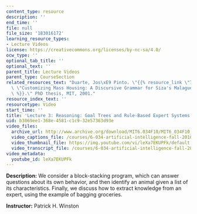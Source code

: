 ```yaml
---
content_type: resource
description: ''
end_time: ''
file: null
file_size: '183016172'
learning_resource_types:
- Lecture Videos
license: https://creativecommons.org/licenses/by-nc-sa/4.0/
ocw_type: ''
optional_tab_title: ''
optional_text: ''
parent_title: Lecture Videos
parent_type: CourseSection
related_resources_text: "Duarte, Jos\xE9 Pinto. \"{{% resource_link \"7f43ec44-8a0b-43d6-a6dc-b1649073feff\"\
  \ \"Customizing Mass Housing: A Discursive Grammar for Siza's Malagueira Houses\"\
  \ %}}.\" PhD thesis, MIT, 2001."
resource_index_text: ''
resourcetype: Video
start_time: ''
title: 'Lecture 3: Reasoning: Goal Trees and Rule-Based Expert Systems'
uid: b3069ee1-368e-4581-c1c9-32e57363d93e
video_files:
  archive_url: http://www.archive.org/download/MIT6.034F10/MIT6_034F10_lec03_300k.mp4
  video_captions_file: /courses/6-034-artificial-intelligence-fall-2010/375df741d5705ed5a9c3da9345bbf855_leXa7EKUPFk.vtt
  video_thumbnail_file: https://img.youtube.com/vi/leXa7EKUPFk/default.jpg
  video_transcript_file: /courses/6-034-artificial-intelligence-fall-2010/16742d841abfdbf4820703f21767f5ea_leXa7EKUPFk.pdf
video_metadata:
  youtube_id: leXa7EKUPFk
---
```


**Description:** We consider a block-stacking program, which can answer questions about its own behavior, and then identify an animal given a list of its characteristics. Finally, we discuss how to extract knowledge from an expert, using the example of bagging groceries.

**Instructor:** Patrick H. Winston

